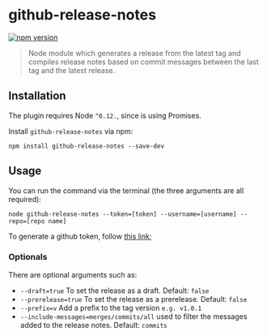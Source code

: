 # github-release-notes

[![npm version](https://badge.fury.io/js/github-release-notes.svg)](https://badge.fury.io/js/github-release-notes)

> Node module which generates a release from the latest tag and compiles release notes based on commit messages between the last tag and the latest release.

## Installation

The plugin requires Node `^0.12.`, since is using Promises.

Install `github-release-notes` via npm:

```shell
npm install github-release-notes --save-dev
```

## Usage

You can run the command via the terminal (the three arguments are all required):

```shell
node github-release-notes --token=[token] --username=[username] --repo=[repo name]
```

To generate a github token, follow [this link](https://help.github.com/articles/creating-an-access-token-for-command-line-use/);

### Optionals

There are optional arguments such as:

- `--draft=true` To set the release as a draft. Default: `false`
- `--prerelease=true` To set the release as a prerelease. Default: `false`
- `--prefix=v` Add a prefix to the tag version `e.g. v1.0.1`
- `--include-messages=merges/commits/all` used to filter the messages added to the release notes. Default: `commits` 